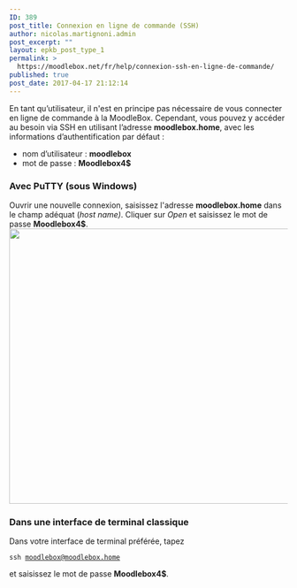 ```yaml
---
ID: 389
post_title: Connexion en ligne de commande (SSH)
author: nicolas.martignoni.admin
post_excerpt: ""
layout: epkb_post_type_1
permalink: >
  https://moodlebox.net/fr/help/connexion-ssh-en-ligne-de-commande/
published: true
post_date: 2017-04-17 21:12:14
---
```

En tant qu’utilisateur, il n'est en principe pas nécessaire de vous connecter en ligne de commande à la MoodleBox. Cependant, vous pouvez y accéder au besoin via SSH en utilisant l’adresse <strong>moodlebox.home</strong>, avec les informations d’authentification par défaut :
<ul>
 	<li>nom d’utilisateur : <strong>moodlebox</strong></li>
 	<li>mot de passe : <strong>Moodlebox4$</strong></li>
</ul>
<h3>Avec PuTTY (sous Windows)</h3>
Ouvrir une nouvelle connexion, saisissez l'adresse <strong>moodlebox.home</strong> dans le champ adéquat (<em>host name)</em>. Cliquer sur <em>Open</em> et saisissez le mot de passe <strong>Moodlebox4$</strong>.

<img class="alignnone size-full wp-image-444" src="https://moodlebox.net/fr/wp-content/uploads/sites/4/2017/04/PuTTY-moodlebox.png" alt="" width="516" height="498" />
<h3>Dans une interface de terminal classique</h3>
Dans votre interface de terminal préférée, tapez

<code>ssh moodlebox@moodlebox.home</code>

et saisissez le mot de passe <strong>Moodlebox4$</strong>.

&nbsp;